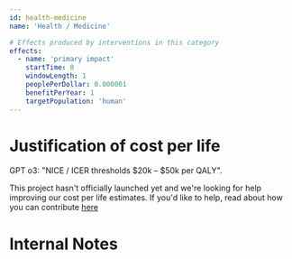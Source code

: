 ```yaml
---
id: health-medicine
name: 'Health / Medicine'

# Effects produced by interventions in this category
effects:
  - name: 'primary impact'
    startTime: 0
    windowLength: 1
    peoplePerDollar: 0.000001
    benefitPerYear: 1
    targetPopulation: 'human'
---
```


# Justification of cost per life

GPT o3: "NICE / ICER thresholds $20k – $50k per QALY".

This project hasn't officially launched yet and we're looking for help improving our cost per life estimates.
If you'd like to help, read about how you can contribute [here](https://github.com/impactlist/impactlist/blob/master/CONTRIBUTING.md)

# Internal Notes
